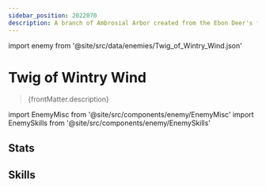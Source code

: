 ```yaml
---
sidebar_position: 2022070
description: A branch of Ambrosial Arbor created from the Ebon Deer's footprint
---
```


import enemy from '@site/src/data/enemies/Twig_of_Wintry_Wind.json'

# Twig of Wintry Wind
<blockquote>{frontMatter.description}</blockquote>

import EnemyMisc from '@site/src/components/enemy/EnemyMisc'
import EnemySkills from '@site/src/components/enemy/EnemySkills'

## Stats

<EnemyMisc enemy={enemy} variant={0} />

## Skills

<EnemySkills enemy={enemy} variant={0} />
